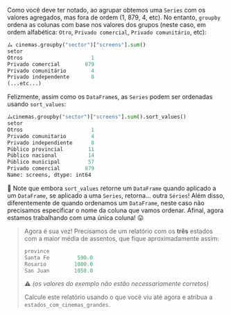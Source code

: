 Como você deve ter notado, ao agrupar obtemos uma `Series` com os valores agregados, mas fora de ordem (1, 879, 4, etc). No entanto, `groupby` ordena as colunas com base nos valores dos grupos (neste caso, em ordem alfabética: `Otro`, `Privado comercial`, `Privado comunitário`, etc):

```python
ム cinemas.groupby("sector")["screens"].sum()
setor
Otros                      1
Privado comercial        879
Privado comunitário        4
Privado independente       8
(...etc...)
```

Felizmente, assim como os `DataFrame`s, as `Series` podem ser ordenadas usando `sort_values`:

```python
ムcinemas.groupby("sector")["screens"].sum().sort_values()
setor
Otros                      1
Privado comunitario        4
Privado independiente      8
Público provincial        11
Público nacional          14
Público municipal         57
Privado comercial        879
Name: screens, dtype: int64
```

:eyes: Note que embora `sort_values` retorne um `DataFrame` quando aplicado a um `DataFrame`, se aplicado a uma `Series`, retorna... outra `Séries`! Além disso, diferentemente de quando ordenamos um `DataFrame`, neste caso não precisamos especificar o nome da coluna que vamos ordenar. Afinal, agora estamos trabalhando com uma única coluna! 😛

> Agora é sua vez! Precisamos de um relatório com os **três** estados com a maior média de assentos, que fique aproximadamente assim:
>
> ```python
> province
> Santa Fe         590.0
> Rosario         1000.0
> San Juan        1050.0
> ```
>
> :warning: _(os valores do exemplo não estão necessariamente corretos)_
>
> Calcule este relatório usando o que você viu até agora e atribua a `estados_com_cinemas_grandes`.
>
